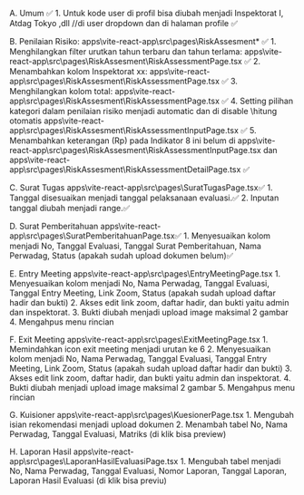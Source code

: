 A.	Umum ✅
    1.	Untuk kode user di profil bisa diubah menjadi Inspektorat I, Atdag Tokyo ,dll //di user dropdown dan di halaman profile ✅

B.	Penilaian Risiko: apps\vite-react-app\src\pages\RiskAssesment\* ✅
    1.	Menghilangkan filter urutkan tahun terbaru dan tahun terlama: apps\vite-react-app\src\pages\RiskAssesment\RiskAssessmentPage.tsx ✅
    2.	Menambahkan kolom Inspektorat xx: apps\vite-react-app\src\pages\RiskAssesment\RiskAssessmentPage.tsx ✅
    3.	Menghilangkan kolom total: apps\vite-react-app\src\pages\RiskAssesment\RiskAssessmentPage.tsx ✅
    4.	Setting pilihan kategori dalam penilaian risiko menjadi automatic dan di disable \\hitung otomatis apps\vite-react-app\src\pages\RiskAssesment\RiskAssessmentInputPage.tsx ✅
    5.	Menambahkan keterangan (Rp) pada Indikator 8 ini belum di apps\vite-react-app\src\pages\RiskAssesment\RiskAssessmentInputPage.tsx dan apps\vite-react-app\src\pages\RiskAssesment\RiskAssessmentDetailPage.tsx ✅

C.	Surat Tugas apps\vite-react-app\src\pages\SuratTugasPage.tsx✅
    1.	Tanggal disesuaikan menjadi tanggal pelaksanaan evaluasi.✅
    2.	Inputan tanggal diubah menjadi range.✅

D.	Surat Pemberitahuan apps\vite-react-app\src\pages\SuratPemberitahuanPage.tsx✅
    1.	Menyesuaikan kolom menjadi No, Tanggal Evaluasi, Tanggal Surat Pemberitahuan, Nama Perwadag, Status (apakah sudah upload dokumen belum)✅


E.	Entry Meeting apps\vite-react-app\src\pages\EntryMeetingPage.tsx
    1.	Menyesuaikan kolom menjadi No, Nama Perwadag, Tanggal Evaluasi, Tanggal Entry Meeting, Link Zoom, Status (apakah sudah upload daftar hadir dan bukti)
    2.	Akses edit link zoom, daftar hadir, dan bukti yaitu admin dan inspektorat.
    3.	Bukti diubah menjadi upload image maksimal 2 gambar
    4.	Mengahpus menu rincian

F.	Exit Meeting apps\vite-react-app\src\pages\ExitMeetingPage.tsx
    1.	Memindahkan icon exit meeting menjadi urutan ke 6
    2.	Menyesuaikan kolom menjadi No, Nama Perwadag, Tanggal Evaluasi, Tanggal Entry Meeting, Link Zoom, Status (apakah sudah upload daftar hadir dan bukti)
    3.	Akses edit link zoom, daftar hadir, dan bukti yaitu admin dan inspektorat.
    4.	Bukti diubah menjadi upload image maksimal 2 gambar
    5.	Mengahpus menu rincian

G.	Kuisioner apps\vite-react-app\src\pages\KuesionerPage.tsx
    1.	Mengubah isian rekomendasi menjadi upload dokumen
    2.	Menambah tabel  No, Nama Perwadag, Tanggal Evaluasi, Matriks (di klik bisa preview)

H.	Laporan Hasil apps\vite-react-app\src\pages\LaporanHasilEvaluasiPage.tsx
    1.	Mengubah tabel  menjadi No, Nama Perwadag, Tanggal Evaluasi, Nomor Laporan, Tanggal Laporan, Laporan Hasil Evaluasi (di klik bisa previu)